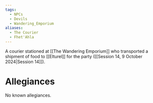 ```yaml
---
tags:
  - NPCs
  - Devils
  - Wandering_Emporium
aliases:
  - The Courier
  - Fhet'Ahla
---
```

A courier stationed at [[The Wandering Emporium]] who transported a shipment of food to [[Elturel]] for the party ([[Session 14, 9 October 2024|Session 14]]).
# Allegiances
No known allegiances.
